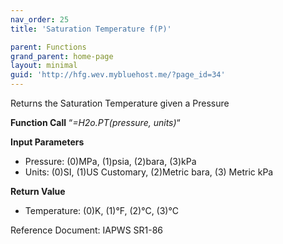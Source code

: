 ```yaml
---
nav_order: 25
title: 'Saturation Temperature f(P)'

parent: Functions
grand_parent: home-page
layout: minimal
guid: 'http://hfg.wev.mybluehost.me/?page_id=34'
---
```


Returns the Saturation Temperature given a Pressure

**Function Call** “*=H2o.PT(pressure, units)*“

**Input Parameters**

- Pressure: (0)MPa, (1)psia, (2)bara, (3)kPa
- Units: (0)SI, (1)US Customary, (2)Metric bara, (3) Metric kPa

**Return Value**

- Temperature: (0)K, (1)°F, (2)°C, (3)°C

Reference Document: IAPWS SR1-86